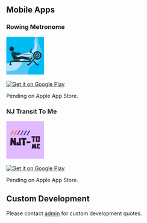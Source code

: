 ## Mobile Apps

### Rowing Metronome

<img src="./docs/assets/rowing_metronome_icon.png" width="100" height="100">

<a href='https://play.google.com/store/apps/details?id=com.ftwassociates.rowing_metronome&pcampaignid=pcampaignidMKT-Other-global-all-co-prtnr-py-PartBadge-Mar2515-1'><img alt='Get it on Google Play' src='https://play.google.com/intl/en_us/badges/static/images/badges/en_badge_web_generic.png' width="175"/></a>

Pending on Apple App Store.


### NJ Transit To Me

<img src="./docs/assets/njt_tome_icon.png" width="100" height="100">

<a href='https://play.google.com/store/apps/details?id=com.ftwassociates.njt_tome_app&pcampaignid=pcampaignidMKT-Other-global-all-co-prtnr-py-PartBadge-Mar2515-1'><img alt='Get it on Google Play' src='https://play.google.com/intl/en_us/badges/static/images/badges/en_badge_web_generic.png' width="175"/></a>

Pending on Apple App Store.

## Custom Development

Please contact [admin](mailto:admin@ftwassociates.com) for custom
development quotes.

